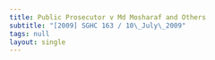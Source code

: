 ```yaml
---
title: Public Prosecutor v Md Mosharaf and Others
subtitle: "[2009] SGHC 163 / 10\_July\_2009"
tags: null
layout: single
---
```


